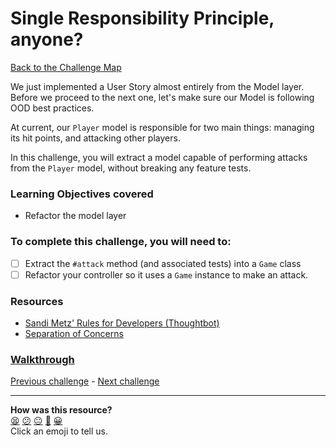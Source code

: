 # Single Responsibility Principle, anyone?

[Back to the Challenge Map](README.md)

We just implemented a User Story almost entirely from the Model layer. Before we proceed to the next one, let's make sure our Model is following OOD best practices.

At current, our `Player` model is responsible for two main things: managing its hit points, and attacking other players.

In this challenge, you will extract a model capable of performing attacks from the `Player` model, without breaking any feature tests.

### Learning Objectives covered
- Refactor the model layer

### To complete this challenge, you will need to:

- [ ] Extract the `#attack` method (and associated tests) into a `Game` class
- [ ] Refactor your controller so it uses a `Game` instance to make an attack.

### Resources

- [Sandi Metz' Rules for Developers (Thoughtbot)](https://robots.thoughtbot.com/sandi-metz-rules-for-developers)
- [Separation of Concerns](https://en.wikipedia.org/wiki/Separation_of_concerns)

### [Walkthrough](walkthroughs/srp_anyone.md)

[Previous challenge](implementing_hit_points.md) - [Next challenge](skinny_controllers.md)

<!-- BEGIN GENERATED SECTION DO NOT EDIT -->

---

**How was this resource?**  
[😫](https://airtable.com/shrUJ3t7KLMqVRFKR?prefill_Repository=makersacademy/course&prefill_File=intro_to_the_web/srp_anyone.md&prefill_Sentiment=😫) [😕](https://airtable.com/shrUJ3t7KLMqVRFKR?prefill_Repository=makersacademy/course&prefill_File=intro_to_the_web/srp_anyone.md&prefill_Sentiment=😕) [😐](https://airtable.com/shrUJ3t7KLMqVRFKR?prefill_Repository=makersacademy/course&prefill_File=intro_to_the_web/srp_anyone.md&prefill_Sentiment=😐) [🙂](https://airtable.com/shrUJ3t7KLMqVRFKR?prefill_Repository=makersacademy/course&prefill_File=intro_to_the_web/srp_anyone.md&prefill_Sentiment=🙂) [😀](https://airtable.com/shrUJ3t7KLMqVRFKR?prefill_Repository=makersacademy/course&prefill_File=intro_to_the_web/srp_anyone.md&prefill_Sentiment=😀)  
Click an emoji to tell us.

<!-- END GENERATED SECTION DO NOT EDIT -->
